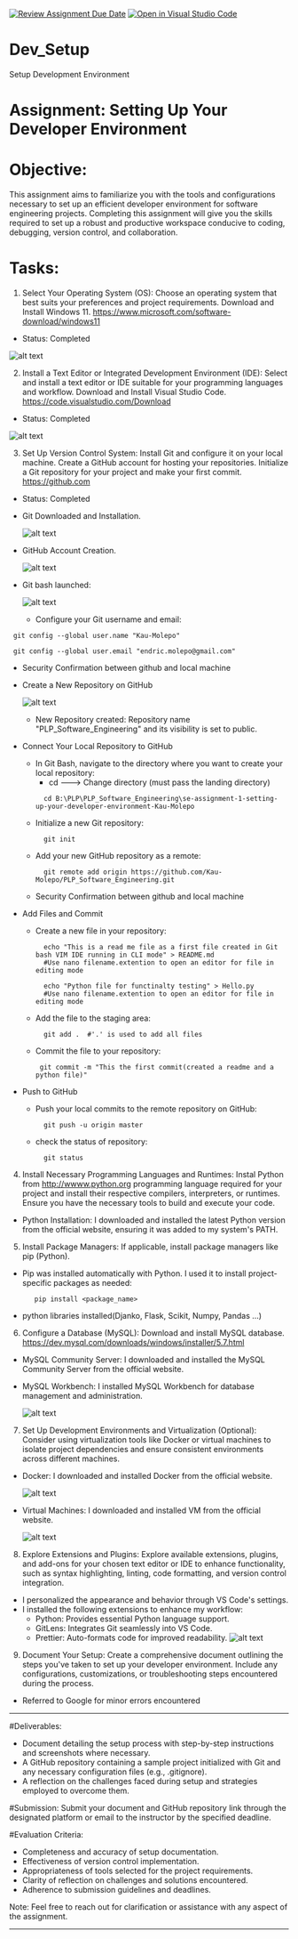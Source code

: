 [![Review Assignment Due Date](https://classroom.github.com/assets/deadline-readme-button-24ddc0f5d75046c5622901739e7c5dd533143b0c8e959d652212380cedb1ea36.svg)](https://classroom.github.com/a/vbnbTt5m)
[![Open in Visual Studio Code](https://classroom.github.com/assets/open-in-vscode-718a45dd9cf7e7f842a935f5ebbe5719a5e09af4491e668f4dbf3b35d5cca122.svg)](https://classroom.github.com/online_ide?assignment_repo_id=15215751&assignment_repo_type=AssignmentRepo)
# Dev_Setup
Setup Development Environment

# Assignment: Setting Up Your Developer Environment

# Objective:
This assignment aims to familiarize you with the tools and configurations necessary to set up an efficient developer environment for software engineering projects. Completing this assignment will give you the skills required to set up a robust and productive workspace conducive to coding, debugging, version control, and collaboration.

# Tasks:

1. Select Your Operating System (OS):
   Choose an operating system that best suits your preferences and project requirements. Download and Install Windows 11. https://www.microsoft.com/software-download/windows11

- Status: Completed

![alt text](image-1.png)


2. Install a Text Editor or Integrated Development Environment (IDE):
   Select and install a text editor or IDE suitable for your programming languages and workflow. Download and Install Visual Studio Code. https://code.visualstudio.com/Download

- Status: Completed

![alt text](image.png)


3. Set Up Version Control System:
   Install Git and configure it on your local machine. Create a GitHub account for hosting your repositories. Initialize a Git repository for your project and make your first commit. https://github.com

- Status: Completed
- Git Downloaded and Installation.

   ![alt text](image-2.png)
- GitHub Account Creation.

   ![alt text](image-3.png)
- Git bash launched:

   ![alt text](image-5.png)
   - Configure your Git username and email:
```
 git config --global user.name "Kau-Molepo"
``` 
```
 git config --global user.email "endric.molepo@gmail.com"
```
   - Security Confirmation between github and local machine
- Create a New Repository on GitHub

   ![alt text](image-4.png)
   - New Repository created: Repository name "PLP_Software_Engineering" and its visibility is set to public.
- Connect Your Local Repository to GitHub
   - In Git Bash, navigate to the directory where you want to create your local repository:
      - cd ---> Change directory (must pass the landing directory) 
      ```
        cd B:\PLP\PLP_Software_Engineering\se-assignment-1-setting-up-your-developer-environment-Kau-Molepo
      ```
   - Initialize a new Git repository:
      ```
        git init
      ```
   - Add your new GitHub repository as a remote:
      ```
        git remote add origin https://github.com/Kau-Molepo/PLP_Software_Engineering.git
      ```
   - Security Confirmation between github and local machine
- Add Files and Commit
   -  Create a new file in your repository:
      ```
        echo "This is a read me file as a first file created in Git bash VIM IDE running in CLI mode" > README.md
        #Use nano filename.extention to open an editor for file in editing mode 
      ```
      ```
        echo "Python file for functinalty testing" > Hello.py
        #Use nano filename.extention to open an editor for file in editing mode 
      ```
   - Add the file to the staging area:
      ```
        git add .  #'.' is used to add all files
      ```
   - Commit the file to your repository:
       ```
        git commit -m "This the first commit(created a readme and a python file)"
      ```
- Push to GitHub
   - Push your local commits to the remote repository on GitHub:
      ```
        git push -u origin master
      ```
   - check the status of repository:
      ```
        git status
      ```

4. Install Necessary Programming Languages and Runtimes:
  Instal Python from http://wwww.python.org programming language required for your project and install their respective compilers, interpreters, or runtimes. Ensure you have the necessary tools to build and execute your code.

- Python Installation: I downloaded and installed the latest Python version from the official website, ensuring it was added to my system's PATH.

5. Install Package Managers:
   If applicable, install package managers like pip (Python).

- Pip was installed automatically with Python. I used it to install project-specific packages as needed:
   ```
      pip install <package_name>
   ```
- python libraries installed(Djanko, Flask, Scikit, Numpy, Pandas ...)

6. Configure a Database (MySQL):
   Download and install MySQL database. https://dev.mysql.com/downloads/windows/installer/5.7.html

- MySQL Community Server: I downloaded and installed the MySQL Community Server from the official website.
- MySQL Workbench: I installed MySQL Workbench for database management and administration.

   ![alt text](image-6.png)

7. Set Up Development Environments and Virtualization (Optional):
   Consider using virtualization tools like Docker or virtual machines to isolate project dependencies and ensure consistent environments across different machines.

- Docker: I downloaded and installed Docker from the official website.

   ![alt text](image-7.png)
- Virtual Machines: I downloaded and installed VM from the official website.

   ![alt text](image-8.png)

8. Explore Extensions and Plugins:
   Explore available extensions, plugins, and add-ons for your chosen text editor or IDE to enhance functionality, such as syntax highlighting, linting, code formatting, and version control integration.

- I personalized the appearance and behavior through VS Code's settings.
- I installed the following extensions to enhance my workflow:
   - Python: Provides essential Python language support.
   - GitLens: Integrates Git seamlessly into VS Code.
   - Prettier: Auto-formats code for improved readability.
   ![alt text](image-9.png)

9. Document Your Setup:
    Create a comprehensive document outlining the steps you've taken to set up your developer environment. Include any configurations, customizations, or troubleshooting steps encountered during the process. 
- Referred to Google for minor errors encountered

***
#Deliverables:
- Document detailing the setup process with step-by-step instructions and screenshots where necessary.
- A GitHub repository containing a sample project initialized with Git and any necessary configuration files (e.g., .gitignore).
- A reflection on the challenges faced during setup and strategies employed to overcome them.

#Submission:
Submit your document and GitHub repository link through the designated platform or email to the instructor by the specified deadline.

#Evaluation Criteria:
- Completeness and accuracy of setup documentation.
- Effectiveness of version control implementation.
- Appropriateness of tools selected for the project requirements.
- Clarity of reflection on challenges and solutions encountered.
- Adherence to submission guidelines and deadlines.

Note: Feel free to reach out for clarification or assistance with any aspect of the assignment.
***